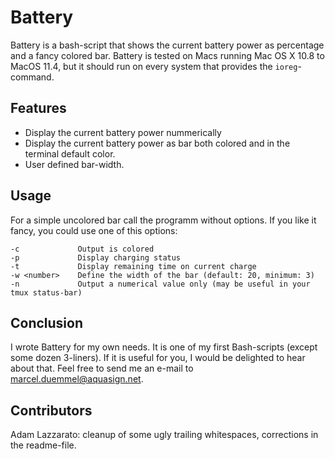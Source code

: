 # Battery

Battery is a bash-script that shows the current battery power
as percentage and a fancy colored bar.
Battery is tested on Macs running Mac OS X 10.8 to MacOS 11.4, but it should run on every
system that provides the `ioreg`-command.

## Features

* Display the current battery power nummerically
* Display the current battery power as bar both colored and in the terminal
  default color.
* User defined bar-width.

## Usage

For a simple uncolored bar call the programm without options.
If you like it fancy, you could use one of this options:

	-c             Output is colored
	-p             Display charging status
	-t             Display remaining time on current charge
	-w <number>    Define the width of the bar (default: 20, minimum: 3)
	-n             Output a numerical value only (may be useful in your tmux status-bar)

## Conclusion

I wrote Battery for my own needs. It is one of my first Bash-scripts (except
some dozen 3-liners). If it is useful for you, I would be delighted to hear
about that. Feel free to send me an e-mail to
 [marcel.duemmel@aquasign.net](mailto:marcel.duemmel@aquasign.net).

## Contributors

Adam Lazzarato: cleanup of some ugly trailing whitespaces,
                corrections in the readme-file.

